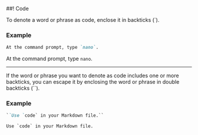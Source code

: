 ##! Code

To denote a word or phrase as code, enclose it in backticks (`).

### Example

```md
At the command prompt, type `nano`.
```

At the command prompt, type `nano`.

---

If the word or phrase you want to denote as code includes one or more backticks, you can escape it by enclosing the word or phrase in double backticks (``).

### Example

```md
``Use `code` in your Markdown file.``
```

``Use `code` in your Markdown file.``
